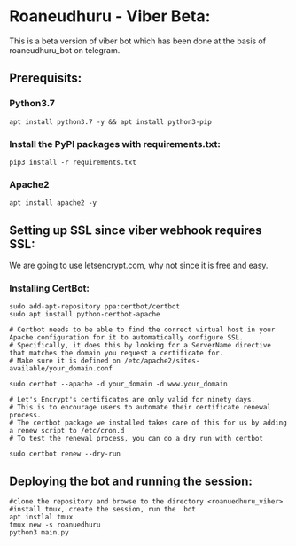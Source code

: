 # Roaneudhuru - Viber Beta:
This is a beta version of viber bot which has been done at the basis of roaneudhuru_bot on telegram.

## Prerequisits:
### Python3.7
```
apt install python3.7 -y && apt install python3-pip
```
### Install the PyPI packages with requirements.txt:
```
pip3 install -r requirements.txt
```

### Apache2
```
apt install apache2 -y
```

## Setting up SSL since viber webhook requires SSL:
We are going to use letsencrypt.com, why not since it is free and easy.

### Installing CertBot:
```
sudo add-apt-repository ppa:certbot/certbot
sudo apt install python-certbot-apache

# Certbot needs to be able to find the correct virtual host in your Apache configuration for it to automatically configure SSL. 
# Specifically, it does this by looking for a ServerName directive that matches the domain you request a certificate for.
# Make sure it is defined on /etc/apache2/sites-available/your_domain.conf

sudo certbot --apache -d your_domain -d www.your_domain

# Let's Encrypt's certificates are only valid for ninety days.
# This is to encourage users to automate their certificate renewal process.
# The certbot package we installed takes care of this for us by adding a renew script to /etc/cron.d
# To test the renewal process, you can do a dry run with certbot

sudo certbot renew --dry-run
```

## Deploying the bot and running the session:

```
#clone the repository and browse to the directory <roanuedhuru_viber>
#install tmux, create the session, run the  bot
apt instlal tmux
tmux new -s roanuedhuru
python3 main.py
```

